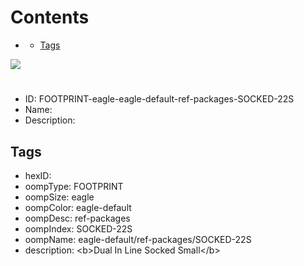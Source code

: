 



Contents
========

* [](#)
	* [Tags](#tags)
  
![][im]
# 

- ID: FOOTPRINT-eagle-eagle-default-ref-packages-SOCKED-22S
- Name: 
- Description: 

## Tags

- hexID: 
- oompType: FOOTPRINT
- oompSize: eagle
- oompColor: eagle-default
- oompDesc: ref-packages
- oompIndex: SOCKED-22S
- oompName: eagle-default/ref-packages/SOCKED-22S
- description: &lt;b&gt;Dual In Line Socked Small&lt;/b&gt;



[im]: image.png
